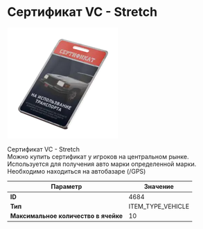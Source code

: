 # Сертификат VC - Stretch

![Item Image](../img/4684.webp?raw=true)

Сертификат VC - Stretch<br>Можно купить сертификат у игроков на центральном рынке.<br>Используется для получения авто марки определенной марки.<br>Необходимо находиться на автобазаре (/GPS)


| Параметр | Значение |
|----------|----------|
| **ID** | 4684 |
| **Тип** | ITEM_TYPE_VEHICLE |
| **Максимальное количество в ячейке** | 10 |

